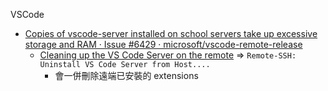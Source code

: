 VSCode

- [Copies of vscode-server installed on school servers take up excessive storage and RAM · Issue #6429 · microsoft/vscode-remote-release](https://github.com/microsoft/vscode-remote-release/issues/6429)
  - [Cleaning up the VS Code Server on the remote](https://code.visualstudio.com/docs/remote/troubleshooting#_cleaning-up-the-vs-code-server-on-the-remote) => `Remote-SSH: Uninstall VS Code Server from Host....`
    - 會一併刪除遠端已安裝的 extensions
